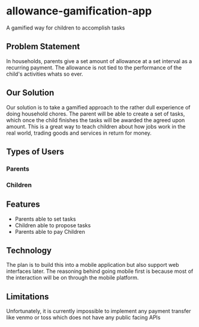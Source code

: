 # allowance-gamification-app
A gamified way for children to accomplish tasks

## Problem Statement
In households, parents give a set amount of allowance at a set interval as a recurring payment. The allowance is not tied to the performance of the child's activities whats so ever.

## Our Solution
Our solution is to take a gamified approach to the rather dull experience of doing household chores. The parent will be able to create a set of tasks, which once the child finishes the tasks will be awarded the agreed upon amount. This is a great way to teach children about how jobs work in the real world, trading goods and services in return for money.

## Types of Users
### Parents

### Children


## Features
* Parents able to set tasks
* Children able to propose tasks
* Parents able to pay Children

## Technology
The plan is to build this into a mobile application but also support web interfaces later. The reasoning behind going mobile first is because most of the interaction will be on through the mobile platform.

## Limitations
Unfortunately, it is currently impossible to implement any payment transfer like venmo or toss which does not have any public facing APIs
